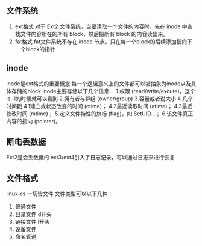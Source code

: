 ## 文件系统
1. ext格式
对于 Ext2 文件系统，当要读取一个文件的内容时，先在 inode 中查找文件内容所在的所有 block，然后把所有 block 的内容读出来。
2. fat格式
fat文件系统不存在 inode 节点。只在每一个block的后续添加指向下一个block的指针

## inode
inode是ext格式的重要概念
每一个逻辑意义上的文件都可以被抽象为inode以及具体存储的block
inode主要存储以下几个信息：
1.权限 (read/write/excute)，这个ls -l的时候就可以看到
2.拥有者与群组 (owner/group)
3.容量或者说大小
4.几个时间戳
  4.1建立或状态改变的时间 (ctime)；
  4.2最近读取时间 (atime)；
  4.3最近修改时间 (mtime)；
5.定义文件特性的旗标 (flag)，如 SetUID...；
6.该文件真正内容的指向 (pointer)。

## 断电丢数据
Ext2是会丢数据的
ext3/ext4引入了日志记录，可以通过日志来进行恢复

## 文件格式
linux os 一切皆文件
文件类型可以以下几种：
1. 普通文件
2. 目录文件 d开头
3. 链接文件 l开头
4. 设备文件
5. 命名管道
